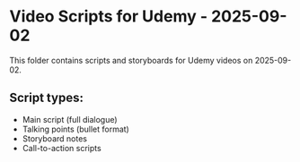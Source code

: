 # Video Scripts for Udemy - 2025-09-02

This folder contains scripts and storyboards for Udemy videos on 2025-09-02.

## Script types:
- Main script (full dialogue)
- Talking points (bullet format)
- Storyboard notes
- Call-to-action scripts
